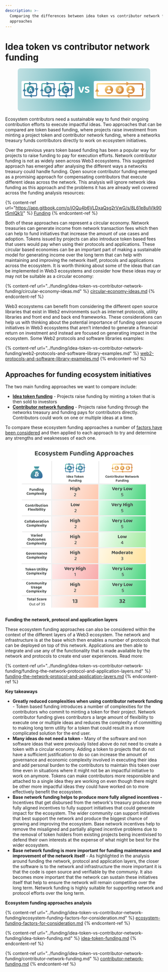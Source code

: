 ```yaml
---
description: >-
  Comparing the differences between idea token vs contributor network funding
  approaches
---
```


# Idea token vs contributor network funding

<figure><img src="../.gitbook/assets/treasury-incentives-header.png" alt=""><figcaption></figcaption></figure>

Ecosystem contributors need a sustainable way to fund their ongoing contribution efforts to execute impactful ideas. Two approaches that can be compared are token based funding, where projects raise investment from minting a project token and contributor network funding, where a networks treasury funds contributors directly to work on ecosystem initiatives.



Over the previous years token based funding has been a popular way for projects to raise funding to pay for execution efforts. Network contributor funding is not as widely seen across Web3 ecosystems. This suggested approach has emerged after analysing the different ways a networks treasury could handle funding. Open source contributor funding emerged as a promising approach for compensating contributors that execute different ideas across the network. This analysis will ignore network idea funding as this approach and the problems it has are already well covered across the funding analysis resources:

{% content-ref url="https://app.gitbook.com/o/jOQu4b6VLDxaQsg2rVwG/s/8L61e8ulVlk90t5mlQk1/" %}
[Funding](https://app.gitbook.com/o/jOQu4b6VLDxaQsg2rVwG/s/8L61e8ulVlk90t5mlQk1/)
{% endcontent-ref %}



Both of these approaches can represent a circular economy. Network treasuries can generate income from network transaction fees which then can help to fund initiatives that increase the amount of use cases and adoption. Tokens issued by projects can also introduce token based fees that users would pay when using their protocols and applications. These circular based economies can be an important part of making a sustainable model for generating income over the long term that can help with maintaining and improving the network itself, protocols and applications across the ecosystem. It is worth thinking about some of the ideas that can be implemented in Web3 ecosystems and consider how these ideas may or may not be suitable as a circular economy:

{% content-ref url="../funding/idea-token-vs-contributor-network-funding/circular-economy-ideas.md" %}
[circular-economy-ideas.md](../funding/idea-token-vs-contributor-network-funding/circular-economy-ideas.md)
{% endcontent-ref %}



Web3 ecosystems can benefit from considering the different open source libraries that exist in Web2 environments such as internet protocols, utility libraries and front end and back end frameworks. These considerations can help us with thinking about the potential importance of funding open source initiatives in Web3 ecosystems that aren’t intended to generate a financial return on investment and instead are focused on generating impact in the ecosystem. Some Web2 protocols and software libraries examples:

{% content-ref url="../funding/idea-token-vs-contributor-network-funding/web2-protocols-and-software-library-examples.md" %}
[web2-protocols-and-software-library-examples.md](../funding/idea-token-vs-contributor-network-funding/web2-protocols-and-software-library-examples.md)
{% endcontent-ref %}



## **Approaches for funding ecosystem initiatives**

The two main funding approaches we want to compare include:

* [**Idea token funding**](../funding/idea-token-vs-contributor-network-funding/idea-token-funding.md) - Projects raise funding by minting a token that is then sold to investors
* [**Contributor network funding**](../funding/idea-token-vs-contributor-network-funding/contributor-network-funding.md) - Projects raise funding through the networks treasury and funding pays for contributors directly. Contributors could work on one or multiple ideas at a time.

To compare these ecosystem funding approaches a number of [factors have been considered](../funding/idea-token-vs-contributor-network-funding/ecosystem-funding-factors-for-consideration.md) and then applied to each approach to try and determine any strengths and weaknesses of each one.

<figure><img src="../.gitbook/assets/ecosystem-funding-approaches.png" alt=""><figcaption></figcaption></figure>

**Funding the network, protocol and application layers**

These ecosystem funding approaches can also be considered within the context of the different layers of a Web3 ecosystem. The network and infrastructure is at the base which then enables a number of protocols that can be deployed on top of this network. Applications are then able to integrate and use any of the functionality that is made available by the network and protocols to create end user experiences. Read more:

{% content-ref url="../funding/idea-token-vs-contributor-network-funding/funding-the-network-protocol-and-application-layers.md" %}
[funding-the-network-protocol-and-application-layers.md](../funding/idea-token-vs-contributor-network-funding/funding-the-network-protocol-and-application-layers.md)
{% endcontent-ref %}



**Key takeaways**

* **Greatly reduced complexities when using contributor network funding** - Token based funding introduces a number of complexities for the contributors who commit to minting a token for their project. Network contributor funding gives contributors a large amount of flexibility to execute one or multiple ideas and reduces the complexity of committing to making long term utility for a token that could result in a more complicated solution for the end user.
* **Many ideas do not need a token -** Many of the software and non software ideas that were previously listed above do not need to create a token with a circular economy. Adding a token to projects that do not have a sufficient justification to do so can increase the amount of governance and economic complexity involved in executing their idea and add personal burden to the contributors to maintain this token over time even in situations where it might not be an impactful initiative to work on anymore. Tokens can make contributors more responsible and attached to a single idea they are working on even though there might be other more impactful ideas they could have worked on to more effectively benefit the ecosystem.
* **Base network funding helps to produce more fully aligned incentives -** Incentives that get disbursed from the network's treasury produce more fully aligned incentives to fully support initiatives that could generate impact for the ecosystem. The wider community can support initiatives that best support the network and produce the biggest chance of growing and improving the ecosystem. Base network incentives help to remove the misaligned and partially aligned incentive problems due to the removal of token holders from existing projects being incentivised to defend their own interests at the expense of what might be best for the wider ecosystem.
* **Base network funding is more important for funding maintenance and improvement of the network itself** - As highlighted in the analysis around funding the network, protocol and application layers, the closer the software is to the network and infrastructure the more important it is that the code is open source and verifiable by the communiy. It also becomes more important that the network can sustain these initiatives itself that help to ensure the network will remain competitive over the long term. Network funding is highly suitable for supporting network and protocol efforts over the long term.



**Ecosystem funding approaches analysis**

{% content-ref url="../funding/idea-token-vs-contributor-network-funding/ecosystem-funding-factors-for-consideration.md" %}
[ecosystem-funding-factors-for-consideration.md](../funding/idea-token-vs-contributor-network-funding/ecosystem-funding-factors-for-consideration.md)
{% endcontent-ref %}

{% content-ref url="../funding/idea-token-vs-contributor-network-funding/idea-token-funding.md" %}
[idea-token-funding.md](../funding/idea-token-vs-contributor-network-funding/idea-token-funding.md)
{% endcontent-ref %}

{% content-ref url="../funding/idea-token-vs-contributor-network-funding/contributor-network-funding.md" %}
[contributor-network-funding.md](../funding/idea-token-vs-contributor-network-funding/contributor-network-funding.md)
{% endcontent-ref %}
